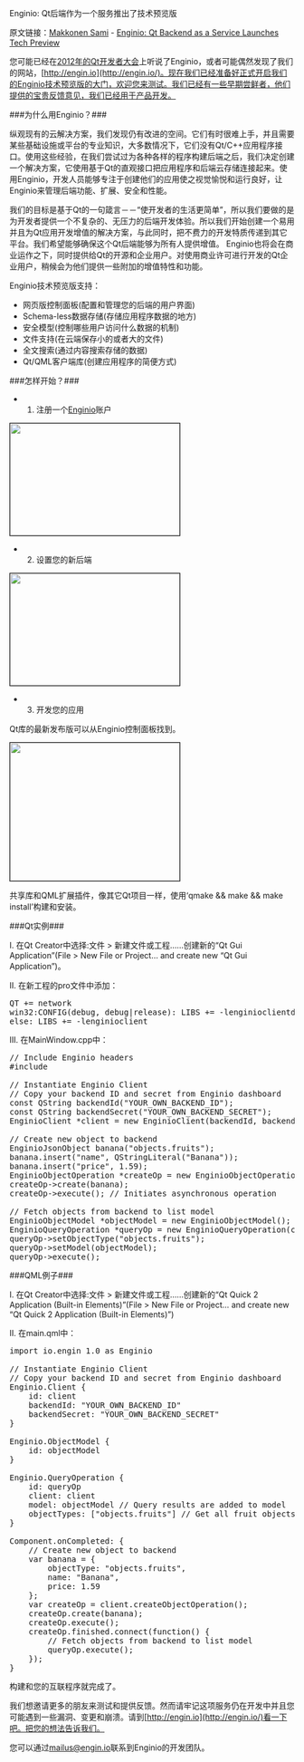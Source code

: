 Enginio: Qt后端作为一个服务推出了技术预览版

原文链接：[Makkonen Sami](http://blog.qt.digia.com/blog/author/samakkon/) - [Enginio: Qt Backend as a Service Launches Tech Preview](http://blog.qt.digia.com/blog/2013/04/25/enginio-qt-backend-as-a-service-launches-tech-preview/)

您可能已经在[2012年的Qt开发者大会](http://www.youtube.com/watch?v=O_QkohHZ45s)上听说了Enginio，或者可能偶然发现了我们的网站，[http://engin.io](http://engin.io/)。现在我们已经准备好正式开启我们的Enginio技术预览版的大门，欢迎您来测试。我们已经有一些早期尝鲜者，他们提供的宝贵反馈意见，我们已经用于产品开发。

###为什么用Enginio？###

纵观现有的云解决方案，我们发现仍有改进的空间。它们有时很难上手，并且需要某些基础设施或平台的专业知识，大多数情况下，它们没有Qt/C++应用程序接口。使用这些经验，在我们尝试过为各种各样的程序构建后端之后，我们决定创建一个解决方案，它使用基于Qt的直观接口把应用程序和后端云存储连接起来。使用Enginio，开发人员能够专注于创建他们的应用使之视觉愉悦和运行良好，让Enginio来管理后端功能、扩展、安全和性能。

我们的目标是基于Qt的一句箴言－－“使开发者的生活更简单”，所以我们要做的是为开发者提供一个不复杂的、无压力的后端开发体验。所以我们开始创建一个易用并且为Qt应用开发增值的解决方案，与此同时，把不费力的开发特质传递到其它平台。我们希望能够确保这个Qt后端能够为所有人提供增值。 Enginio也将会在商业运作之下，同时提供给Qt的开源和企业用户。对使用商业许可进行开发的Qt企业用户，稍候会为他们提供一些附加的增值特性和功能。

Enginio技术预览版支持：


- 网页版控制面板(配置和管理您的后端的用户界面)
- Schema-less数据存储(存储应用程序数据的地方)
- 安全模型(控制哪些用户访问什么数据的机制)
- 文件支持(在云端保存小的或者大的文件)
- 全文搜索(通过内容搜索存储的数据)
- Qt/QML客户端库(创建应用程序的简便方式)


###怎样开始？###

- 1. 注册一个[Enginio](http://engin.io/)账户

<img class="aligncenter  wp-image-35596" style="border: 1px solid black" src="http://blog.qt.digia.com/wp-content/uploads/2013/04/enginio_signup1-300x198.png" alt="" width="300" height="198" />


- 2. 设置您的新后端

<img class="aligncenter  wp-image-35597" style="border: 1px solid black" src="http://blog.qt.digia.com/wp-content/uploads/2013/04/enginio_setup-300x198.png" alt="" width="300" height="198" />

- 3. 开发您的应用

Qt库的最新发布版可以从Enginio控制面板找到。

<img class="aligncenter size-medium wp-image-35603" style="border: 1px solid black" src="http://blog.qt.digia.com/wp-content/uploads/2013/04/enginio_dashboard-300x244.png" alt="" width="300" height="244" />

共享库和QML扩展插件，像其它Qt项目一样，使用‘qmake && make && make install’构建和安装。

###Qt实例###

I. 在Qt Creator中选择:文件 > 新建文件或工程……创建新的“Qt Gui Application”(File > New File or Project… and create new “Qt Gui Application”)。

II. 在新工程的pro文件中添加：

<pre>
QT += network
win32:CONFIG(debug, debug|release): LIBS += -lenginioclientd
else: LIBS += -lenginioclient
</pre>

III. 在MainWindow.cpp中：

<pre>
// Include Enginio headers
#include <Enginio/Enginio>
 
// Instantiate Enginio Client
// Copy your backend ID and secret from Enginio dashboard
const QString backendId("YOUR_OWN_BACKEND_ID");
const QString backendSecret("YOUR_OWN_BACKEND_SECRET");
EnginioClient *client = new EnginioClient(backendId, backendSecret);
 
// Create new object to backend
EnginioJsonObject banana("objects.fruits");
banana.insert("name", QStringLiteral("Banana"));
banana.insert("price", 1.59);
EnginioObjectOperation *createOp = new EnginioObjectOperation(client);
createOp->create(banana);
createOp->execute(); // Initiates asynchronous operation
 
// Fetch objects from backend to list model
EnginioObjectModel *objectModel = new EnginioObjectModel();
EnginioQueryOperation *queryOp = new EnginioQueryOperation(client);
queryOp->setObjectType("objects.fruits");
queryOp->setModel(objectModel);
queryOp->execute();
</pre>

###QML例子###

I. 在Qt Creator中选择:文件 > 新建文件或工程……创建新的“Qt Quick 2 Application (Built-in Elements)”(File > New File or Project… and create new “Qt Quick 2 Application (Built-in Elements)”)

II. 在main.qml中：

<pre>
import io.engin 1.0 as Enginio
 
// Instantiate Enginio Client
// Copy your backend ID and secret from Enginio dashboard
Enginio.Client {
    id: client
    backendId: "YOUR_OWN_BACKEND_ID"
    backendSecret: "YOUR_OWN_BACKEND_SECRET"
}
 
Enginio.ObjectModel {
    id: objectModel
}
 
Enginio.QueryOperation {
    id: queryOp
    client: client
    model: objectModel // Query results are added to model
    objectTypes: ["objects.fruits"] // Get all fruit objects
}
 
Component.onCompleted: {
    // Create new object to backend
    var banana = {
        objectType: "objects.fruits",
        name: "Banana",
        price: 1.59
    };
    var createOp = client.createObjectOperation();
    createOp.create(banana);
    createOp.execute();
    createOp.finished.connect(function() {
        // Fetch objects from backend to list model
        queryOp.execute();
    });
}
</pre>

构建和您的互联程序就完成了。

我们想邀请更多的朋友来测试和提供反馈。然而请牢记这项服务仍在开发中并且您可能遇到一些漏洞、变更和崩溃。请到[http://engin.io](http://engin.io/)看一下吧。把您的想法告诉我们。

您可以通过[mailus@engin.io](mailus@engin.io)联系到Enginio的开发团队。
